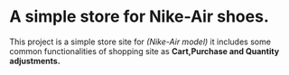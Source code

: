 # A simple store for Nike-Air shoes.

This project is a simple store site for *(Nike-Air model)* it includes some common functionalities of shopping site as **Cart,Purchase and Quantity adjustments.**  
